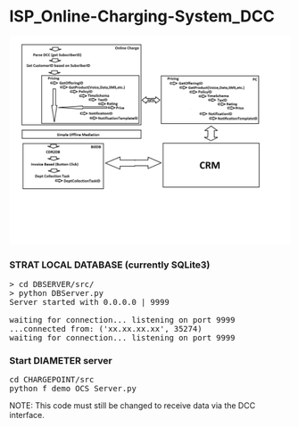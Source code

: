 # ISP_Online-Charging-System_DCC


![GitHub Logo](OCSLightweight.png)


### STRAT LOCAL DATABASE (currently SQLite3)
<pre>
> cd DBSERVER/src/
> python DBServer.py
Server started with 0.0.0.0 | 9999
<sqlite3.Connection object at 0x7fafa6a55770>
waiting for connection... listening on port 9999
...connected from: ('xx.xx.xx.xx', 35274)
waiting for connection... listening on port 9999
</pre>

### Start DIAMETER server
<pre>
cd CHARGEPOINT/src
python f_demo_OCS_Server.py
</pre>


NOTE: This code must still be changed to receive data via the DCC interface. 

